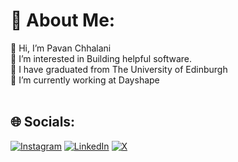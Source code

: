 # 💫 About Me:
👋 Hi, I’m Pavan Chhalani<br>👀 I’m interested in Building helpful software.<br>🌱 I have graduated from The University of Edinburgh<br>🔭 I’m currently working at Dayshape<br><br>


## 🌐 Socials:
[![Instagram](https://img.shields.io/badge/Instagram-%23E4405F.svg?logo=Instagram&logoColor=white)](https://instagram.com/pchhalani) [![LinkedIn](https://img.shields.io/badge/LinkedIn-%230077B5.svg?logo=linkedin&logoColor=white)](https://linkedin.com/in/https://www.linkedin.com/in/pavan-chhalani/) [![X](https://img.shields.io/badge/X-black.svg?logo=X&logoColor=white)](https://x.com/@PavanChhalani) 

